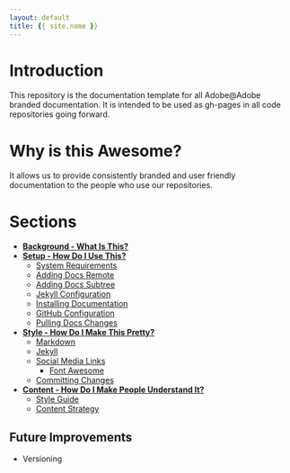 ```yaml
---
layout: default
title: {{ site.name }}
---
```


# Introduction
This repository is the documentation template for all Adobe@Adobe branded documentation. It is intended to be used as gh-pages in all code repositories going forward.

# Why is this Awesome?
It allows us to provide consistently branded and user friendly documentation to the people who use our repositories.

# Sections

* [<b>Background - What Is This?</b>](background.html)  
* [<b>Setup - How Do I Use This?</b>](setup.html) 
    * [System Requirements](setup.html#requirements)
    * [Adding Docs Remote](setup.html#adding_docs_remote)
    * [Adding Docs Subtree](setup.html#adding_docs_subtree)
    * [Jekyll Configuration](setup.html#jekyll_config)
    * [Installing Documentation](setup.html#install_docs)
    * [GitHub Configuration](setup.html#github_config)
    * [Pulling Docs Changes](setup.html#pulling_docs_changes)
* [<b>Style - How Do I Make This Pretty?</b>](customize.html) 
    * [Markdown](customize.html#markdown)
    * [Jekyll](customize.html#jekyll)
    * [Social Media Links](customize.html#social_media)
        * [Font Awesome](customize.html#social_media)
    * [Committing Changes](customize.html#committing_changes)      
* [<b>Content - How Do I Make People Understand It?</b>](content.html)  
    * [Style Guide](content.html#style_guide)
    * [Content Strategy](content.html#strategy)

## <a name="future_improvements" class="anchor">Future Improvements</a>

* Versioning